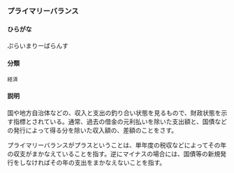 <div style="display:none;">

## [あ行](securities-terms?id=あ行)
## [か行](securities-terms?id=か行)
## [さ行](securities-terms?id=さ行)
## [た行](securities-terms?id=た行)
## [な行](securities-terms?id=な行)
## [は行](securities-terms?id=は行)

</div>

### プライマリーバランス

#### ひらがな

ぷらいまりーばらんす

#### 分類

`経済`

#### 説明

国や地方自治体などの、収入と支出の釣り合い状態を見るもので、財政状態を示す指標とされている。通常、過去の借金の元利払いを除いた支出額と、国債などの発行によって得る分を除いた収入額の、差額のことをさす。
プライマリーバランスがプラスということは、単年度の税収などによってその年の収支がまかなえていることを指す。逆にマイナスの場合には、国債等の新規発行をしなければその年の支出をまかなえないことを指す。 


<div style="display:none;">

## [ま行](securities-terms?id=ま行)
## [や行](securities-terms?id=や行)
## [ら行](securities-terms?id=ら行)
## [わ行](securities-terms?id=わ行)
## [英数字・記号](securities-terms?id=英数字・記号)

</div>

